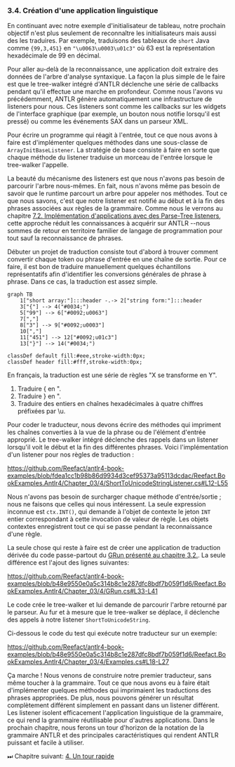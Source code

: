 ### 3.4. Création d'une application linguistique

En continuant avec notre exemple d'initialisateur de tableau, notre prochain objectif n'est plus seulement de reconnaître les initialisateurs mais aussi des les traduires. Par exemple, traduisons des tableaux de `short` Java comme `{99,3,451}` en `"\u0063\u0003\u01c3"` où 63 est la représentation hexadécimale de 99 en décimal.

Pour aller au-delà de la reconnaissance, une application doit extraire des données de l'arbre d'analyse syntaxique. La façon la plus simple de le faire est que le tree-walker intégré d'ANTLR déclenche une série de callbacks pendant qu'il effectue une marche en profondeur. Comme nous l'avons vu précédemment, ANTLR génère automatiquement une infrastructure de listeners pour nous. Ces listeners sont comme les callbacks sur les widgets de l'interface graphique (par exemple, un bouton nous notifie lorsqu'il est pressé) ou comme les événements SAX dans un parseur XML.

Pour écrire un programme qui réagit à l'entrée, tout ce que nous avons à faire est d'implémenter quelques méthodes dans une sous-classe de `ArrayInitBaseListener`. La stratégie de base consiste à faire en sorte que chaque méthode du listener traduise un morceau de l'entrée lorsque le tree-walker l'appelle.

La beauté du mécanisme des listeners est que nous n'avons pas besoin de parcourir l'arbre nous-mêmes. En fait, nous n'avons même pas besoin de savoir que le runtime parcourt un arbre pour appeler nos méthodes. Tout ce que nous savons, c'est que notre listener est notifié au début et à la fin des phrases associées aux règles de la grammaire.
Comme nous le verrons au chapitre [7.2. Implémentation d'applications avec des Parse-Tree listeners](../../Chapter_07/2), cette approche réduit les connaissances à acquérir sur ANTLR --nous sommes de retour en territoire familier de langage de programmation pour tout sauf la reconnaissance de phrases.

Débuter un projet de traduction consiste tout d'abord à trouver comment convertir chaque token ou phrase d'entrée en une chaîne de sortie. Pour ce faire, il est bon de traduire manuellement quelques échantillons représentatifs afin d'identifier les conversions générales de phrase à phrase. Dans ce cas, la traduction est assez simple.

```mermaid
graph TB
    1["short array:"]:::header -.-> 2["string form:"]:::header 
    3["{"] --> 4("#0034;")
    5["99"] --> 6["#0092;u0063"]
    7[","]
    8["3"] --> 9["#0092;u0003"]
    10[","]
    11["451"] --> 12["#0092;u01c3"]
    13["}"] --> 14("#0034;")

classDef default fill:#eee,stroke-width:0px;
classDef header fill:#fff,stroke-width:0px;
```

En français, la traduction est une série de règles "X se transforme en Y".

1. Traduire { en ".
2. Traduire } en ".
3. Traduire des entiers en chaînes hexadécimales à quatre chiffres préfixées par \u.

Pour coder le traducteur, nous devons écrire des méthodes qui impriment les chaînes converties à la vue de la phrase ou de l'élément d'entrée approprié. Le tree-walker intégré déclenche des rappels dans un listener lorsqu'il voit le début et la fin des différentes phrases. Voici l'implémentation d'un listener pour nos règles de traduction :

https://github.com/Reefact/antlr4-book-examples/blob/fdea1cc1b98b86d9934d3cef95373a95113dcdac/Reefact.BookExamples.Antlr4/Chapter_03/4/ShortToUnicodeStringListener.cs#L12-L55

Nous n'avons pas besoin de surcharger chaque méthode d'entrée/sortie ; nous ne faisons que celles qui nous intéressent. La seule expression inconnue est `ctx.INT()`, qui demande à l'objet de contexte le jeton `INT` entier correspondant à cette invocation de valeur de règle. Les objets contextes enregistrent tout ce qui se passe pendant la reconnaissance d'une règle.

La seule chose qui reste à faire est de créer une application de traduction dérivée du code passe-partout du [GRun présenté au chapitre 3.2.](../2/GRun.cs). La seule différence est l'ajout des lignes suivantes:

https://github.com/Reefact/antlr4-book-examples/blob/b48e9550e0a5c314b8c1e287dfc8bdf7b059f1d6/Reefact.BookExamples.Antlr4/Chapter_03/4/GRun.cs#L33-L41

Le code crée le tree-walker et lui demande de parcourir l'arbre retourné par le parseur. Au fur et à mesure que le tree-walker se déplace, il déclenche des appels à notre listener `ShortToUnicodeString`.

Ci-dessous le code du test qui exécute notre traducteur sur un exemple:

https://github.com/Reefact/antlr4-book-examples/blob/b48e9550e0a5c314b8c1e287dfc8bdf7b059f1d6/Reefact.BookExamples.Antlr4/Chapter_03/4/Examples.cs#L18-L27

Ça marche ! Nous venons de construire notre premier traducteur, sans même toucher à la grammaire. Tout ce que nous avons eu à faire était d'implémenter quelques méthodes qui imprimaient les traductions des phrases appropriées. De plus, nous pouvons générer un résultat complètement différent simplement en passant dans un listener différent. Les listener isolent efficacement l'application linguistique de la grammaire, ce qui rend la grammaire réutilisable pour d'autres applications.
Dans le prochain chapitre, nous ferons un tour d'horizon de la notation de la grammaire ANTLR et des principales caractéristiques qui rendent ANTLR puissant et facile à utiliser.

⏭ Chapitre suivant: [4. Un tour rapide](../../Chapter_04)



